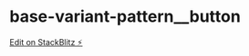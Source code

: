 # base-variant-pattern__button

[Edit on StackBlitz ⚡️](https://stackblitz.com/edit/vitejs-vite-ah2gop)